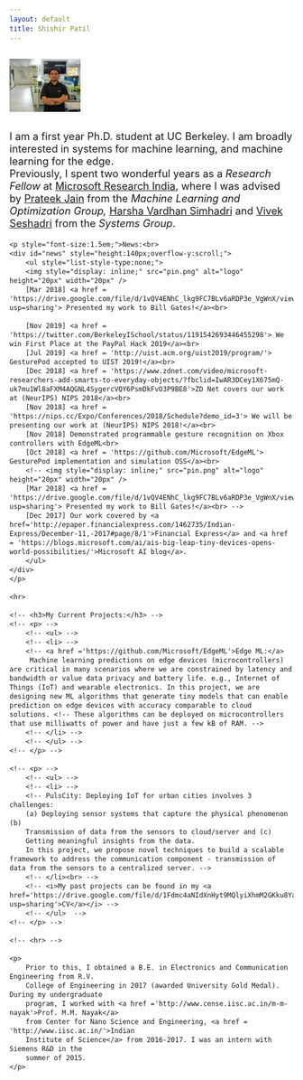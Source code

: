 ```yaml
---
layout: default
title: Shishir Patil
---
```


<!-- Shishir's Photo -->
<style type="text/css">
	.mobile{
		width : 25%;
		height: 25%;
		margin: 1em 0em;
	}
	@media only screen and (max-width: 600px) {
	  .mobile{
			width :50%;
			height:50%;
			margin: 1em 0em;
		}
	}
</style>
<div style="display: flex; justify-content: left;">
 	<img src="./img.jpg" alt="Image of Shishir in a playground" class="mobile" />
</div>


<div class="blurb">
	<!-- <h2>Hi there, I'm Shishir Patil!</h2> -->
	<p style="font-size:1.3em;">
        I am a first year Ph.D. student at UC Berkeley. I am broadly interested in systems for machine learning, and machine learning for the edge.<br>
        Previously, I spent two wonderful years as a <i>Research Fellow</i> at <a href ='https://www.microsoft.com/en-us/research/lab/microsoft-research-india/'>Microsoft Research India</a>, where I was advised by <a href='http://www.prateekjain.org/'>Prateek Jain</a> from the <em>Machine Learning and Optimization Group,</em> <a href='http://harsha-simhadri.org/'>Harsha Vardhan Simhadri</a> and <a href='https://www.microsoft.com/en-us/research/people/visesha/'>Vivek Seshadri</a> from the <em>Systems Group</em>.       
        <!-- <a href="/about">Read more about my life...</a> -->
    </p>

    <p style="font-size:1.5em;">News:<br>
    <div id="news" style="height:140px;overflow-y:scroll;">
        <ul style="list-style-type:none;">
        <img style="display: inline;" src="pin.png" alt="logo" height="20px" width="20px" /> 
        [Mar 2018] <a href = 'https://drive.google.com/file/d/1vQV4ENhC_lkg9FC7BLv6aRDP3e_VgWnX/view?usp=sharing'> Presented my work to Bill Gates!</a><br>
        
        [Nov 2019] <a href = 'https://twitter.com/BerkeleyISchool/status/1191542693446455298'> We win First Place at the PayPal Hack 2019</a><br>
        [Jul 2019] <a href = 'http://uist.acm.org/uist2019/program/'> GesturePod accepted to UIST 2019!</a><br>
        [Dec 2018] <a href = 'https://www.zdnet.com/video/microsoft-researchers-add-smarts-to-everyday-objects/?fbclid=IwAR3DCey1X675mQ-uk7mu1Wl8aFXM4AQGNL4SygercVQY6PsmDkFvO3P9BE8'>ZD Net covers our work at (NeurIPS) NIPS 2018</a><br>
        [Nov 2018] <a href = 'https://nips.cc/Expo/Conferences/2018/Schedule?demo_id=3'> We will be presenting our work at (NeurIPS) NIPS 2018!</a><br>
        [Nov 2018] Demonstrated programmable gesture recognition on Xbox controllers with EdgeML<br>
        [Oct 2018] <a href = 'https://github.com/Microsoft/EdgeML'> GesturePod implementation and simulation OSS</a><br>
        <!-- <img style="display: inline;" src="pin.png" alt="logo" height="20px" width="20px" />
        [Mar 2018] <a href = 'https://drive.google.com/file/d/1vQV4ENhC_lkg9FC7BLv6aRDP3e_VgWnX/view?usp=sharing'> Presented my work to Bill Gates!</a><br> -->
        [Dec 2017] Our work covered by <a href='http://epaper.financialexpress.com/1462735/Indian-Express/December-11,-2017#page/8/1'>Financial Express</a> and <a href = 'https://blogs.microsoft.com/ai/ais-big-leap-tiny-devices-opens-world-possibilities/'>Microsoft AI blog</a>. 
        </ul>
    </div>
    </p>

    <hr>

    <!-- <h3>My Current Projects:</h3> -->
    <!-- <p> -->
        <!-- <ul> -->
        <!-- <li> -->
        <!-- <a href ='https://github.com/Microsoft/EdgeML'>Edge ML:</a>
         Machine learning predictions on edge devices (microcontrollers) are critical in many scenarios where we are constrained by latency and bandwidth or value data privacy and battery life. e.g., Internet of Things (IoT) and wearable electronics. In this project, we are designing new ML algorithms that generate tiny models that can enable prediction on edge devices with accuracy comparable to cloud solutions. <!-- These algorithms can be deployed on microcontrollers that use milliwatts of power and have just a few kB of RAM. -->
        <!-- </li> -->
        <!-- </ul> -->
    <!-- </p> -->

    <!-- <p> -->
        <!-- <ul> -->
        <!-- <li> -->
        <!-- PulsCity: Deploying IoT for urban cities involves 3 challenges:
        (a) Deploying sensor systems that capture the physical phenomenon (b)
        Transmission of data from the sensors to cloud/server and (c)
        Getting meaningful insights from the data.
        In this project, we propose novel techniques to build a scalable framework to address the communication component - transmission of data from the sensors to a centralized server. -->
        <!-- </li><br> -->
        <!-- <i>My past projects can be found in my <a href='https://drive.google.com/file/d/1Fdmc4aNIdXnHyt9MQlyiXhmM2GKku8Ya/view?usp=sharing'>CV</a></i> -->
        <!-- </ul>  -->
    <!-- </p> -->

    <!-- <hr> -->

    <p> 
        Prior to this, I obtained a B.E. in Electronics and Communication Engineering from R.V.
        College of Engineering in 2017 (awarded University Gold Medal). During my undergraduate 
        program, I worked with <a href ='http://www.cense.iisc.ac.in/m-m-nayak'>Prof. M.M. Nayak</a>
        from Center for Nano Science and Engineering, <a href = 'http://www.iisc.ac.in/'>Indian 
        Institute of Science</a> from 2016-2017. I was an intern with Siemens R&D in the
        summer of 2015.
    </p>

</div><!-- /.blurb -->





